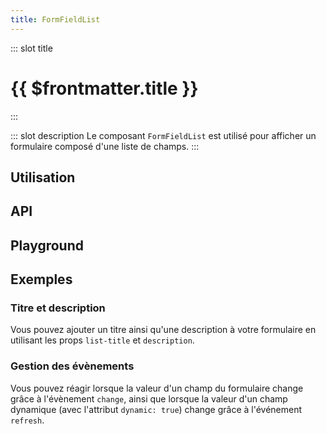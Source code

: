 ```yaml
---
title: FormFieldList
---
```


::: slot title
# {{ $frontmatter.title }}
:::

::: slot description
Le composant `FormFieldList` est utilisé pour afficher un formulaire composé d'une liste de champs.
:::

## Utilisation

<DocExample
  eager
  file="composants/form-field-list/examples/form-field-list"
/>

## API

<DocApi
  :value="['FormFieldList']"
  :api="{
    FormFieldList: {
      props: [
        {
          name: 'fields',
          type: 'Fields',
          required: true,
          description: 'La liste des champs à afficher.',
          example: '{\n	fieldId: Field\n}'
        },
        {
          name: 'list-title',
          type: 'string',
          default: '\'undefined\'',
          description: 'Le titre du formulaire.'
        },
        {
          name: 'description',
          type: 'string',
          default: '\'undefined\'',
          description: 'La description du formulaire.'
        }
      ],
      events: [
        {
          name: 'change',
          description: 'Événement émis lorsque la valeur d\'un champ change.',
          value: 'fields: Fields'
        },
        {
          name: 'refresh',
          description: 'Événement émis lorsque la valeur d\'un champ dynamique change.'
        }
      ]
    }
  }"
/>

## Playground

<DocExample
  file="composants/form-field-list/examples/form-field-list-playground"
  hide-code-block
/>

## Exemples

### Titre et description

Vous pouvez ajouter un titre ainsi qu'une description à votre formulaire en utilisant les props `list-title` et `description`.

<DocExample file="composants/form-field-list/examples/form-field-list-props" />

### Gestion des évènements

Vous pouvez réagir lorsque la valeur d'un champ du formulaire change grâce à l'évènement `change`, ainsi que lorsque la valeur d'un champ dynamique (avec l'attribut `dynamic: true`) change grâce à l'événement `refresh`.

<DocExample file="composants/form-field-list/examples/form-field-list-events" />
